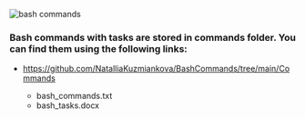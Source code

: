 ![bash commands](https://user-images.githubusercontent.com/121963828/211406592-408d811a-7a12-4d20-9011-704137eeb610.jpg)

### Bash commands with tasks are stored in commands folder. You can find them using the following links:

* https://github.com/NatalliaKuzmiankova/BashCommands/tree/main/Commands
  
  * bash_commands.txt
  * bash_tasks.docx
